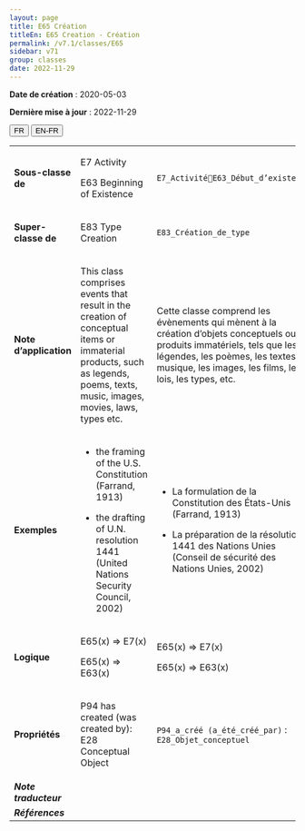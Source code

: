 ```yaml
---
layout: page
title: E65 Création
titleEn: E65 Creation - Création
permalink: /v7.1/classes/E65
sidebar: v71
group: classes
date: 2022-11-29
---
```


**Date de création** : 2020-05-03

**Dernière mise à jour** : 2022-11-29

<div class="lang-buttons">
  <button id="fr" class="activate">FR</button>
  <button id="en-fr">EN-FR</button>
</div>

<table>
				<tbody>
				<tr>
					<td><strong>Sous-classe de</strong></td>
					<td class="en"><p>E7 Activity </p>
							<p>E63 Beginning of Existence</p>
							</td>
						<td><p><code class="language-plaintext highlighter-rouge">E7_ActivitéE63_Début_d’existence</code></p>
							</td>
						</tr>
					<tr>
					<td><strong>Super-classe de</strong></td>
					<td class="en"><p>E83 Type Creation</p>
							</td>
						<td><p><code class="language-plaintext highlighter-rouge">E83_Création_de_type</code></p>
							</td>
						</tr>
					<tr>
					<td><strong>Note d’application</strong></td>
					<td class="en"><p>This class comprises events that result in the creation of conceptual items or immaterial products, such as legends, poems, texts, music, images, movies, laws, types etc.</p>
							</td>
						<td><p>Cette classe comprend les évènements qui mènent à la création d’objets conceptuels ou de produits immatériels, tels que les légendes, les poèmes, les textes, la musique, les images, les films, les lois, les types, etc.</p>
							</td>
						</tr>
					<tr>
					<td><strong>Exemples</strong></td>
					<td class="en"><ul><li><p>the framing of the U.S. Constitution (Farrand, 1913)  </p>
							</li>
									<li><p>the drafting of U.N. resolution 1441 (United Nations Security Council, 2002)</p>
							</li></ul>
										</td>
						<td><ul><li><p>La formulation de la Constitution des États-Unis (Farrand, 1913)</p>
							</li>
									<li><p>La préparation de la résolution 1441 des Nations Unies (Conseil de sécurité des Nations Unies, 2002)</p>
							</li></ul>
										</td>
						</tr>
					<tr>
					<td><strong>Logique</strong></td>
					<td class="en"><p>E65(x) ⇒ E7(x)</p>
							<p>E65(x) ⇒ E63(x) </p>
							</td>
						<td><p>E65(x) ⇒ E7(x)</p>
							<p>E65(x) ⇒ E63(x) </p>
							</td>
						</tr>
					<tr>
					<td><strong>Propriétés</strong></td>
					<td class="en"><p>P94 has created (was created by): E28 Conceptual Object</p>
							</td>
						<td><p><code class="language-plaintext highlighter-rouge">P94_a_créé (a_été_créé_par)</code> : <code class="language-plaintext highlighter-rouge">E28_Objet_conceptuel</code></p>
							</td>
						</tr>
					<tr>
					<td><strong><em>Note traducteur</em></strong></td>
					<td colspan="2"><p></p>
							</td>
						</tr>
					<tr>
					<td><strong><em>Références</em></strong></td>
					<td colspan="2"><p><em></em></p>
							</td>
						</tr>
					</tbody>
				</table>
				